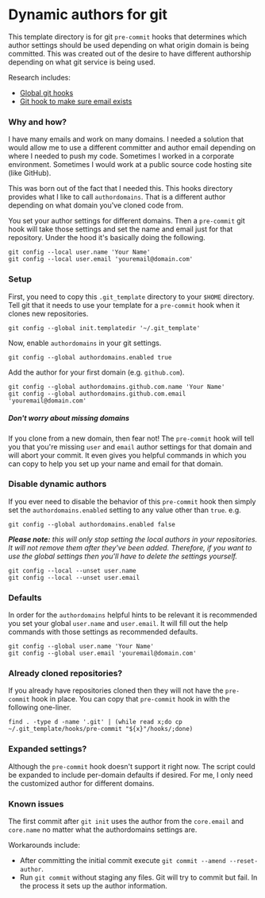 # Dynamic authors for git

This template directory is for git `pre-commit` hooks that determines which
author settings should be used depending on what origin domain is being
committed.  This was created out of the desire to have different authorship
depending on what git service is being used.

Research includes:

* [Global git hooks][global-hooks]
* [Git hook to make sure email exists][email-exists]

### Why and how?

I have many emails and work on many domains.  I needed a solution that would
allow me to use a different committer and author email depending on where I
needed to push my code.  Sometimes I worked in a corporate environment.
Sometimes I would work at a public source code hosting site (like GitHub).

This was born out of the fact that I needed this.  This hooks directory provides
what I like to call `authordomains`.  That is a different author depending on
what domain you've cloned code from.

You set your author settings for different domains.  Then a `pre-commit` git
hook will take those settings and set the name and email just for that
repository.  Under the hood it's basically doing the following.

    git config --local user.name 'Your Name'
    git config --local user.email 'youremail@domain.com'

### Setup

First, you need to copy this `.git_template` directory to your `$HOME`
directory.  Tell git that it needs to use your template for a `pre-commit` hook
when it clones new repositories.

    git config --global init.templatedir '~/.git_template'

Now, enable `authordomains` in your git settings.

    git config --global authordomains.enabled true

Add the author for your first domain (e.g. `github.com`).

    git config --global authordomains.github.com.name 'Your Name'
    git config --global authordomains.github.com.email 'youremail@domain.com'

##### Don't worry about missing domains

If you clone from a new domain, then fear not!  The `pre-commit` hook will tell
you that you're missing `user` and `email` author settings for that domain and
will abort your commit.  It even gives you helpful commands in which you can
copy to help you set up your name and email for that domain.

### Disable dynamic authors

If you ever need to disable the behavior of this `pre-commit` hook then simply
set the `authordomains.enabled` setting to any value other than `true`.  e.g.

    git config --global authordomains.enabled false

_**Please note:** this will only stop setting the local authors in your
repositories.  It will not remove them after they've been added.  Therefore, if
you want to use the global settings then you'll have to delete the settings
yourself._

    git config --local --unset user.name
    git config --local --unset user.email

### Defaults

In order for the `authordomains` helpful hints to be relevant it is recommended
you set your global `user.name` and `user.email`.  It will fill out the help
commands with those settings as recommended defaults.

    git config --global user.name 'Your Name'
    git config --global user.email 'youremail@domain.com'

### Already cloned repositories?

If you already have repositories cloned then they will not have the `pre-commit`
hook in place.  You can copy that `pre-commit` hook in with the following
one-liner.

    find . -type d -name '.git' | (while read x;do cp ~/.git_template/hooks/pre-commit "${x}"/hooks/;done)

### Expanded settings?

Although the `pre-commit` hook doesn't support it right now.  The script could
be expanded to include per-domain defaults if desired.  For me, I only need the
customized author for different domains.

### Known issues

The first commit after `git init` uses the author from the `core.email` and
`core.name` no matter what the authordomains settings are.

Workarounds include:

* After committing the initial commit execute
  `git commit --amend --reset-author`.
* Run `git commit` without staging any files.  Git will try to commit but fail.
  In the process it sets up the author information.

[email-exists]: https://orrsella.com/2013/08/10/git-using-different-user-emails-for-different-repositories/
[global-hooks]: http://stackoverflow.com/questions/2293498/git-commit-hooks-global-settings
